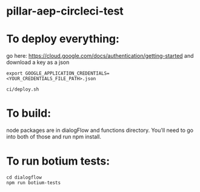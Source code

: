 # pillar-aep-circleci-test

# To deploy everything:
go here: https://cloud.google.com/docs/authentication/getting-started and download a key as a json

```
export GOOGLE_APPLICATION_CREDENTIALS=<YOUR_CREDENTIALS_FILE_PATH>.json
```

```
ci/deploy.sh
```

# To build:
node packages are in dialogFlow and functions directory. You'll need to go into both of those and run npm install.

# To run botium tests:

```
cd dialogflow
npm run botium-tests
```
